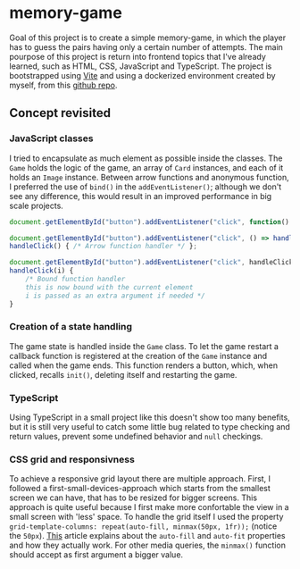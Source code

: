 # memory-game

Goal of this project is to create a simple memory-game, in which the player has to guess the pairs having only a certain number of attempts. The main pourpose of this project is return into frontend topics that I've already learned, such as HTML, CSS, JavaScript and TypeScript. The project is bootstrapped using [Vite](https://vitejs.dev/) and using a dockerized environment created by myself, from this [github repo](https://github.com/ncasteln/vite-boilerplate/).

## Concept revisited
### JavaScript classes
I tried to encapsulate as much element as possible inside the classes. The `Game` holds the logic of the game, an array of `Card` instances, and each of it holds an `Image` instance. Between arrow functions and anonymous function, I preferred the use of `bind()` in the  `addEventListener()`; although we don't see any difference, this would result in an improved performance in big scale projects.
```javascript
document.getElementById("button").addEventListener("click", function() { /* Anonymous function as callback */ });

document.getElementById("button").addEventListener("click", () => handleClick());
handleClick() { /* Arrow function handler */ };

document.getElementById("button").addEventListener("click", handleClick.bind(this, i));
handleClick(i) {
	/* Bound function handler
	this is now bound with the current element
	i is passed as an extra argument if needed */
}
```

### Creation of a state handling
The game state is handled inside the `Game` class. To let the game restart a callback function is registered at the creation of the `Game` instance and called when the game ends. This function renders a button, which, when clicked, recalls `init()`, deleting itself and restarting the game.

### TypeScript
Using TypeScript in a small project like this doesn't show too many benefits, but it is still very useful to catch some little bug related to type checking and return values, prevent some undefined behavior and `null` checkings.

### CSS grid and responsivness
To achieve a responsive grid layout there are multiple approach. First, I followed a first-small-devices-approach which starts from the smallest screen we can have, that has to be resized for bigger screens. This approach is quite useful because I first make more confortable the view in a small screen with 'less' space.
To handle the grid itself I used the property `grid-template-columns: repeat(auto-fill, minmax(50px, 1fr));` (notice the `50px`). [This](https://www.imarketinx.de/artikel/responsive-image-gallery-with-css-grid.html) article explains about the `auto-fill` and `auto-fit` properties and how they actually work. For other media queries, the `minmax()` function should accept as first argument a bigger value.
